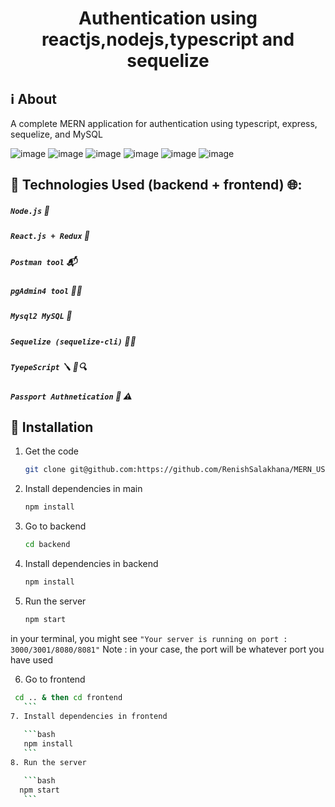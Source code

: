 <h1 align="center">Authentication using reactjs,nodejs,typescript and sequelize </h1>

## :information_source: About

A complete MERN application for authentication using typescript, express, sequelize, and MySQL

![image](https://github.com/RenishSalakhana/MERN_USER_AUTHENTICATION_APP/assets/67519562/3d2423ba-0544-4891-bf5d-fd87ca16a11c) ![image](https://github.com/RenishSalakhana/MERN_USER_AUTHENTICATION_APP/assets/67519562/825a4d9b-62b8-4a4b-8b03-2c93878b9222)
![image](https://github.com/RenishSalakhana/MERN_USER_AUTHENTICATION_APP/assets/67519562/44450b5d-46c0-4624-891e-51c287cd5640)
 ![image](https://github.com/RenishSalakhana/MERN_USER_AUTHENTICATION_APP/assets/67519562/ad68bd68-6aca-4a26-ab16-d6013bc02612)
 ![image](https://github.com/RenishSalakhana/MERN_USER_AUTHENTICATION_APP/assets/67519562/365ca9e5-fdce-45fd-ba0e-e1ce077f582a) ![image](https://github.com/RenishSalakhana/MERN_USER_AUTHENTICATION_APP/assets/67519562/965bc305-82fc-43f7-9345-53e30cc48734)


## :hammer: Technologies Used (backend + frontend) 🌐:

##### `Node.js` 🌳
##### `React.js + Redux` 🧵
##### `Postman tool` 📬
##### `pgAdmin4 tool` 🧙‍♂️
##### `Mysql2 MySQL` 🐬
##### `Sequelize (sequelize-cli)` 🧞‍♂️
##### `TyepeScript` 🪛 🚫🔍
##### `Passport Authnetication` 🧭 ⚠️

## :rocket: Installation
1. Get the code

    ```bash
    git clone git@github.com:https://github.com/RenishSalakhana/MERN_USER_AUTHENTICATION_APP.git && cd MERN_USER_AUTHENTICATION_APP
    ```
2. Install dependencies in main

    ```bash
    npm install
    ```
3. Go to backend
   
   ```bash
   cd backend 
    ```
4. Install dependencies in backend 
    
    ```bash
    npm install
    ```
5. Run the server
    
    ```bash
   npm start 
    ```
in your terminal, you might see `"Your server is running on port : 3000/3001/8080/8081"`
Note : in your case, the port will be whatever port you have used 

6. Go to frontend 

 ```bash
  cd .. & then cd frontend
    ```
7. Install dependencies in frontend
    
    ```bash
    npm install
    ```
8. Run the server
 
    ```bash
   npm start 
    ```


